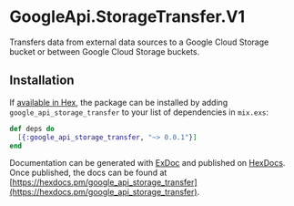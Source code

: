 # GoogleApi.StorageTransfer.V1

Transfers data from external data sources to a Google Cloud Storage bucket or between Google Cloud Storage buckets.

## Installation

If [available in Hex](https://hex.pm/docs/publish), the package can be installed
by adding `google_api_storage_transfer` to your list of dependencies in `mix.exs`:

```elixir
def deps do
  [{:google_api_storage_transfer, "~> 0.0.1"}]
end
```

Documentation can be generated with [ExDoc](https://github.com/elixir-lang/ex_doc)
and published on [HexDocs](https://hexdocs.pm). Once published, the docs can
be found at [https://hexdocs.pm/google_api_storage_transfer](https://hexdocs.pm/google_api_storage_transfer).
